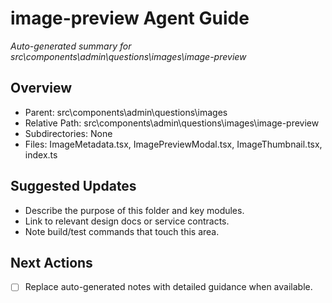 ﻿# image-preview Agent Guide
*Auto-generated summary for src\components\admin\questions\images\image-preview*

## Overview
- Parent: src\components\admin\questions\images
- Relative Path: src\components\admin\questions\images\image-preview
- Subdirectories: None
- Files: ImageMetadata.tsx, ImagePreviewModal.tsx, ImageThumbnail.tsx, index.ts

## Suggested Updates
- Describe the purpose of this folder and key modules.
- Link to relevant design docs or service contracts.
- Note build/test commands that touch this area.

## Next Actions
- [ ] Replace auto-generated notes with detailed guidance when available.
